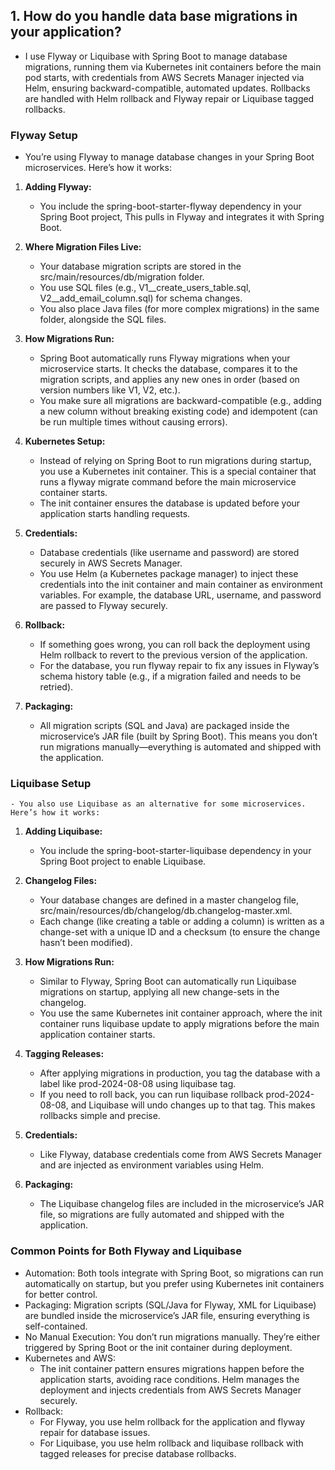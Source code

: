## 1. How do you handle data base migrations in your application?

- I use Flyway or Liquibase with Spring Boot to manage database migrations, running them via Kubernetes init containers
  before the main pod starts, with credentials from AWS Secrets Manager injected via Helm, ensuring backward-compatible,
  automated updates. Rollbacks are handled with Helm rollback and Flyway repair or Liquibase tagged rollbacks.

### Flyway Setup

- You’re using Flyway to manage database changes in your Spring Boot microservices. Here’s how it works:

1. **Adding Flyway:**

    - You include the spring-boot-starter-flyway dependency in your Spring Boot project, This pulls in Flyway and
      integrates it with Spring Boot.

2. **Where Migration Files Live:**

    - Your database migration scripts are stored in the src/main/resources/db/migration folder.
    - You use SQL files (e.g., V1__create_users_table.sql, V2__add_email_column.sql) for schema changes.
    - You also place Java files (for more complex migrations) in the same folder, alongside the SQL files.

3. **How Migrations Run:**

    - Spring Boot automatically runs Flyway migrations when your microservice starts. It checks the database, compares
      it to
      the migration scripts, and applies any new ones in order (based on version numbers like V1, V2, etc.).
    - You make sure all migrations are backward-compatible (e.g., adding a new column without breaking existing code)
      and idempotent (can be run multiple times without causing errors).

4. **Kubernetes Setup:**

    - Instead of relying on Spring Boot to run migrations during startup, you use a Kubernetes init container. This is a
      special container that runs a flyway migrate command before the main microservice container starts.
    - The init container ensures the database is updated before your application starts handling requests.

5. **Credentials:**

    - Database credentials (like username and password) are stored securely in AWS Secrets Manager.
    - You use Helm (a Kubernetes package manager) to inject these credentials into the init container and main container
      as environment variables. For example, the database URL, username, and password are passed to Flyway securely.

6. **Rollback:**

    - If something goes wrong, you can roll back the deployment using Helm rollback to revert to the previous version of
      the application.
    - For the database, you run flyway repair to fix any issues in Flyway’s schema history table (e.g., if a migration
      failed and needs to be retried).

7. **Packaging:**

    - All migration scripts (SQL and Java) are packaged inside the microservice’s JAR file (built by Spring Boot). This
      means you don’t run migrations manually—everything is automated and shipped with the application.

### Liquibase Setup

    - You also use Liquibase as an alternative for some microservices. Here’s how it works:

1. **Adding Liquibase:**

    - You include the spring-boot-starter-liquibase dependency in your Spring Boot project to enable Liquibase.

2. **Changelog Files:**

    - Your database changes are defined in a master changelog file,
      src/main/resources/db/changelog/db.changelog-master.xml.
    - Each change (like creating a table or adding a column) is written as a change-set with a unique ID and a
      checksum (to ensure the change hasn’t been modified).

3. **How Migrations Run:**

    - Similar to Flyway, Spring Boot can automatically run Liquibase migrations on startup, applying all new change-sets
      in the changelog.
    - You use the same Kubernetes init container approach, where the init container runs liquibase update to apply
      migrations before the main application container starts.

4. **Tagging Releases:**

    - After applying migrations in production, you tag the database with a label like prod-2024-08-08 using liquibase
      tag.
    - If you need to roll back, you can run liquibase rollback prod-2024-08-08, and Liquibase will undo changes up to
      that tag. This makes rollbacks simple and precise.

5. **Credentials:**

    - Like Flyway, database credentials come from AWS Secrets Manager and are injected as environment variables using
      Helm.

6. **Packaging:**

    - The Liquibase changelog files are included in the microservice’s JAR file, so migrations are fully automated and
      shipped with the application.

### Common Points for Both Flyway and Liquibase

- Automation: Both tools integrate with Spring Boot, so migrations can run automatically on startup, but you prefer
  using Kubernetes init containers for better control.
- Packaging: Migration scripts (SQL/Java for Flyway, XML for Liquibase) are bundled inside the microservice’s JAR file,
  ensuring everything is self-contained.
- No Manual Execution: You don’t run migrations manually. They’re either triggered by Spring Boot or the init container
  during deployment.
- Kubernetes and AWS:
    - The init container pattern ensures migrations happen before the application starts, avoiding race conditions.
      Helm manages the deployment and injects credentials from AWS Secrets Manager securely.
- Rollback:
    - For Flyway, you use helm rollback for the application and flyway repair for database issues.
    - For Liquibase, you use helm rollback and liquibase rollback with tagged releases for precise database rollbacks.